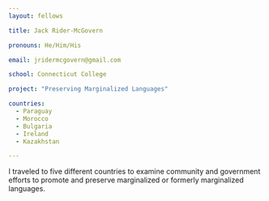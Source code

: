 ```yaml
---
layout: fellows

title: Jack Rider-McGovern

pronouns: He/Him/His

email: jridermcgovern@gmail.com

school: Connecticut College

project: "Preserving Marginalized Languages"

countries:
  - Paraguay
  - Morocco
  - Bulgaria
  - Ireland
  - Kazakhstan

---
```


I traveled to five different countries to examine community and government efforts to promote and preserve marginalized or formerly marginalized languages.
